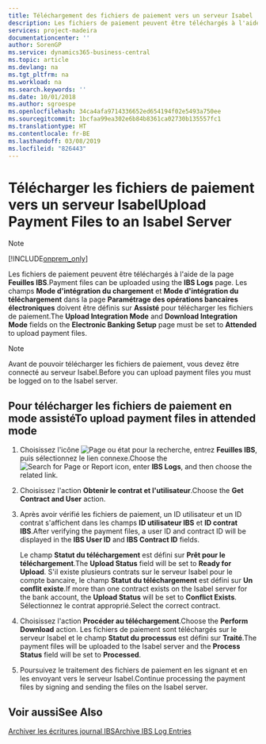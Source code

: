 ```yaml
---
title: Téléchargement des fichiers de paiement vers un serveur Isabel
description: Les fichiers de paiement peuvent être téléchargés à l'aide de la page Feuilles IBS. Les champs Mode d'intégration du chargement et Mode d'intégration du téléchargement dans la page Paramétrage des opérations bancaires électroniques doivent être définis sur Assisté pour télécharger les fichiers de paiement.
services: project-madeira
documentationcenter: ''
author: SorenGP
ms.service: dynamics365-business-central
ms.topic: article
ms.devlang: na
ms.tgt_pltfrm: na
ms.workload: na
ms.search.keywords: ''
ms.date: 10/01/2018
ms.author: sgroespe
ms.openlocfilehash: 34ca4afa9714336652ed654194f02e5493a750ee
ms.sourcegitcommit: 1bcfaa99ea302e6b84b8361ca02730b135557fc1
ms.translationtype: HT
ms.contentlocale: fr-BE
ms.lasthandoff: 03/08/2019
ms.locfileid: "826443"
---
```

# <a name="upload-payment-files-to-an-isabel-server"></a><span data-ttu-id="7788e-104">Télécharger les fichiers de paiement vers un serveur Isabel</span><span class="sxs-lookup"><span data-stu-id="7788e-104">Upload Payment Files to an Isabel Server</span></span>
> [!Note]
> [!INCLUDE[onprem_only](../../includes/onprem_only_md.md)]

<span data-ttu-id="7788e-105">Les fichiers de paiement peuvent être téléchargés à l'aide de la page **Feuilles IBS**.</span><span class="sxs-lookup"><span data-stu-id="7788e-105">Payment files can be uploaded using the **IBS Logs** page.</span></span> <span data-ttu-id="7788e-106">Les champs **Mode d'intégration du chargement** et **Mode d'intégration du téléchargement** dans la page **Paramétrage des opérations bancaires électroniques** doivent être définis sur **Assisté** pour télécharger les fichiers de paiement.</span><span class="sxs-lookup"><span data-stu-id="7788e-106">The **Upload Integration Mode** and **Download Integration Mode** fields on the **Electronic Banking Setup** page must be set to **Attended** to upload payment files.</span></span>  

> [!NOTE]  
>  <span data-ttu-id="7788e-107">Avant de pouvoir télécharger les fichiers de paiement, vous devez être connecté au serveur Isabel.</span><span class="sxs-lookup"><span data-stu-id="7788e-107">Before you can upload payment files you must be logged on to the Isabel server.</span></span>  

## <a name="to-upload-payment-files-in-attended-mode"></a><span data-ttu-id="7788e-108">Pour télécharger les fichiers de paiement en mode assisté</span><span class="sxs-lookup"><span data-stu-id="7788e-108">To upload payment files in attended mode</span></span>  

1.  <span data-ttu-id="7788e-109">Choisissez l'icône ![Page ou état pour la recherche](../../media/ui-search/search_small.png "icône Page ou état pour la recherche"), entrez **Feuilles IBS**, puis sélectionnez le lien connexe.</span><span class="sxs-lookup"><span data-stu-id="7788e-109">Choose the ![Search for Page or Report](../../media/ui-search/search_small.png "Search for Page or Report icon") icon, enter **IBS Logs**, and then choose the related link.</span></span>  
2.  <span data-ttu-id="7788e-110">Choisissez l'action **Obtenir le contrat et l'utilisateur**.</span><span class="sxs-lookup"><span data-stu-id="7788e-110">Choose the **Get Contract and User** action.</span></span>  
3.  <span data-ttu-id="7788e-111">Après avoir vérifié les fichiers de paiement, un ID utilisateur et un ID contrat s'affichent dans les champs **ID utilisateur IBS** et **ID contrat IBS**.</span><span class="sxs-lookup"><span data-stu-id="7788e-111">After verifying the payment files, a user ID and contract ID will be displayed in the **IBS User ID** and **IBS Contract ID** fields.</span></span>  

    <span data-ttu-id="7788e-112">Le champ **Statut du téléchargement** est défini sur **Prêt pour le téléchargement**.</span><span class="sxs-lookup"><span data-stu-id="7788e-112">The **Upload Status** field will be set to **Ready for Upload**.</span></span> <span data-ttu-id="7788e-113">S'il existe plusieurs contrats sur le serveur Isabel pour le compte bancaire, le champ **Statut du téléchargement** est défini sur **Un conflit existe**.</span><span class="sxs-lookup"><span data-stu-id="7788e-113">If more than one contract exists on the Isabel server for the bank account, the **Upload Status** will be set to **Conflict Exists**.</span></span> <span data-ttu-id="7788e-114">Sélectionnez le contrat approprié.</span><span class="sxs-lookup"><span data-stu-id="7788e-114">Select the correct contract.</span></span>  

4.  <span data-ttu-id="7788e-115">Choisissez l'action **Procéder au téléchargement**.</span><span class="sxs-lookup"><span data-stu-id="7788e-115">Choose the **Perform Download** action.</span></span> <span data-ttu-id="7788e-116">Les fichiers de paiement sont téléchargés sur le serveur Isabel et le champ **Statut du processus** est défini sur **Traité**.</span><span class="sxs-lookup"><span data-stu-id="7788e-116">The payment files will be uploaded to the Isabel server and the **Process Status** field will be set to **Processed**.</span></span>  
5.  <span data-ttu-id="7788e-117">Poursuivez le traitement des fichiers de paiement en les signant et en les envoyant vers le serveur Isabel.</span><span class="sxs-lookup"><span data-stu-id="7788e-117">Continue processing the payment files by signing and sending the files on the Isabel server.</span></span>  

## <a name="see-also"></a><span data-ttu-id="7788e-118">Voir aussi</span><span class="sxs-lookup"><span data-stu-id="7788e-118">See Also</span></span>  
 [<span data-ttu-id="7788e-119">Archiver les écritures journal IBS</span><span class="sxs-lookup"><span data-stu-id="7788e-119">Archive IBS Log Entries</span></span>](how-to-archive-ibs-log-entries.md)
